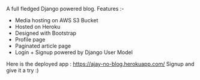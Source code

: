 A full fledged Django powered blog. 
Features :- 
  * Media hosting on AWS S3 Bucket 
  * Hosted on Heroku
  * Designed with Bootstrap
  * Profile page
  * Paginated article page
  * Login + Signup powered by Django User Model
  
Here is the deployed app : https://ajay-no-blog.herokuapp.com/
Signup and give it a try :)   
  
